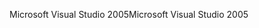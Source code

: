 <span data-ttu-id="849fc-101">Microsoft Visual Studio 2005</span><span class="sxs-lookup"><span data-stu-id="849fc-101">Microsoft Visual Studio 2005</span></span>